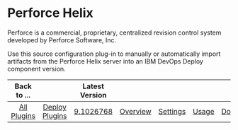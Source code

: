 
# Perforce Helix

Perforce is a commercial, proprietary, centralized revision control system developed by Perforce Software, Inc.

Use this source configuration plug-in to manually or automatically import artifacts from the Perforce Helix server into an IBM DevOps Deploy component version.




|Back to ...||Latest Version|||||
| :---: | :---: | :---: | :---: | :---: | :---: | :---: |
|[All Plugins](../../index.md)|[Deploy Plugins](../README.md)|[9.1026768](https://raw.githubusercontent.com/UrbanCode/IBM-UCD-PLUGINS/main/files/PerforceSourceConfig/PerforceSourceConfig-9.1026768.zip)|[Overview](overview.md)|[Settings](settings.md)|[Usage](usage.md)|[Downloads](downloads.md)|
